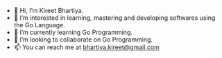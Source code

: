 - 👋 Hi, I’m Kireet Bhartiya.
- 👀 I’m interested in learning, mastering and developing softwares using the Go Language.
- 🌱 I’m currently learning Go Programming.
- 💞️ I’m looking to collaborate on Go Programming.
- 📫 You can reach me at bhartiya.kireet@gmail.com
